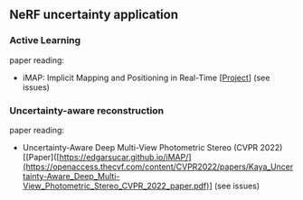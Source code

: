 ## NeRF uncertainty application

### Active Learning

paper reading:
- iMAP: Implicit Mapping and Positioning in Real-Time [[Project](https://edgarsucar.github.io/iMAP/)] (see issues)


### Uncertainty-aware reconstruction

paper reading:
- Uncertainty-Aware Deep Multi-View Photometric Stereo (CVPR 2022) [[Paper]([https://edgarsucar.github.io/iMAP/](https://openaccess.thecvf.com/content/CVPR2022/papers/Kaya_Uncertainty-Aware_Deep_Multi-View_Photometric_Stereo_CVPR_2022_paper.pdf)] (see issues)
